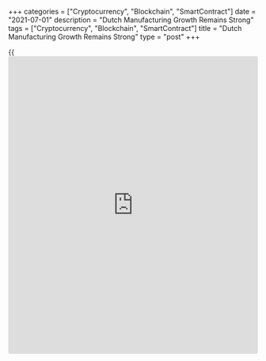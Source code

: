 +++
categories = ["Cryptocurrency", "Blockchain", "SmartContract"]
date = "2021-07-01"
description = "Dutch Manufacturing Growth Remains Strong"
tags = ["Cryptocurrency", "Blockchain", "SmartContract"]
title = "Dutch Manufacturing Growth Remains Strong"
type = "post"
+++

{{<iframe id="large-banner" src="https://www.bounty.group/#slide=2.0" width="100%" height="600" scrolling="no" style="border: 0px solid rgb(216, 221, 230); border-radius: 3px;">}}

The Dutch manufacturing sector growth slowed in June, but the pace of
expansion remained strong, survey results from IHS Markit showed on
Thursday.

The NEVI manufacturing Purchasing Managers' Index, or PMI, decreased to
68.8 in June from 69.4 in May. Any reading above 50.0 indicates
expansion in the sector.

New orders and output increased further in June. Purchasing activity
increased at a softer pace.

Suppliers' delivery time lengthened in June and backlogs of work rose
for the seventh month in a row. The rate of job creation was the fastest
since March 2018.

Input price inflation rose to a record high in June and selling prices
increased for the eleventh month in a row, with the rate of inflation
steepest on record.

For the next 12 months, firms remained highly optimistic regarding the
output in June.

"It seems that supply chains might be disrupted more often by quarantine
measures until staff in the transportation sector has been fully
vaccinated in all major economies," Albert Jan Swart, manufacturing
sector economist at ABN AMRO, said.

For comments and feedback [contact](https://www.playgroundfx.com/contact/): editorial@rtt[news](https://www.letsplayfx.com/blog/forex-news-website/).com

[Economic News][1]

 **What parts of the world are seeing the best (and worst) economic
performances lately? Click[here][2] to check out our [Econ Scorecard][2]
and find out! See up-to-the-moment [ranking](https://www.playgroundfx.com/blog/crypto-exchange-ranking/)s for the best and worst
performers in [GDP][3], [unemployment rate][4], [inflation][5] and much
more.**

   1. www.rtt[news](https://www.letsplayfx.com/blog/forex-news-website/).com/Content/EconomicNews.aspx
   2. www.rtt[news](https://www.letsplayfx.com/blog/forex-news-website/).com/economic-scorecard/world-rank/retail-sales/highest-performance.aspx
   3. www.rtt[news](https://www.letsplayfx.com/blog/forex-news-website/).com/economic-scorecard/world-rank/GDP/highest-performance.aspx
   4. www.rtt[news](https://www.letsplayfx.com/blog/forex-news-website/).com/economic-scorecard/world-rank/unemployment-rate/lowest-performance.aspx
   5. www.rtt[news](https://www.letsplayfx.com/blog/forex-news-website/).com/economic-scorecard/world-rank/CPI/highest-performance.aspx